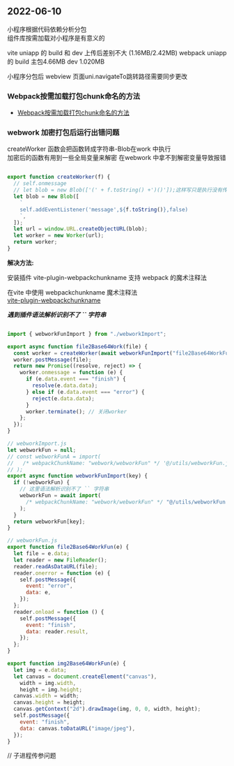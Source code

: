 
## 2022-06-10

小程序根据代码依赖分析分包  
组件库按需加载对小程序是有意义的

vite uniapp 的 build 和 dev 上传后差别不大 (1.16MB/2.42MB)
webpack uniapp 的 build 主包4.66MB dev 1.020MB

小程序分包后 webview 页面uni.navigateTo跳转路径需要同步更改

### Webpack按需加载打包chunk命名的方法
- [Webpack按需加载打包chunk命名的方法](https://www.yisu.com/zixun/159986.html)

### webwork 加密打包后运行出错问题

createWorker 函数会把函数转成字符串-Blob在work 中执行  
加密后的函数有用到一些全局变量来解密 在webwork 中拿不到解密变量导致报错  

```js

export function createWorker(f) {
  // self.onmessage
  // let blob = new Blob(['(' + f.toString() +')()']);这样写只是执行没有传参
  let blob = new Blob([
    `
    self.addEventListener('message',${f.toString()},false)
    `,
  ]);
  let url = window.URL.createObjectURL(blob);
  let worker = new Worker(url);
  return worker;
}
```
**解决方法:**

安装插件 vite-plugin-webpackchunkname 支持 webpack 的魔术注释法

在vite 中使用 webpackchunkname 魔术注释法  
[vite-plugin-webpackchunkname](https://github.com/CaptainLiao/vite-plugin-webpackchunkname)  

***遇到插件语法解析识别不了 `` 字符串***

```js

import { webworkFunImport } from "./webworkImport";

export async function file2Base64Work(file) {
  const worker = createWorker(await webworkFunImport("file2Base64WorkFun"));
  worker.postMessage(file);
  return new Promise((resolve, reject) => {
    worker.onmessage = function (e) {
      if (e.data.event === "finish") {
        resolve(e.data.data);
      } else if (e.data.event === "error") {
        reject(e.data.data);
      }
      worker.terminate(); // 关闭worker
    };
  });
}
```

```js
// webworkImport.js
let webworkFun = null;
// const webworkFunA = import(
//   /* webpackChunkName: "webwork/webworkFun" */ '@/utils/webworkFun.js'
// );
export async function webworkFunImport(key) {
  if (!webworkFun) {
    // 这里语法解析识别不了 `` 字符串
    webworkFun = await import(
      /* webpackChunkName: "webwork/webworkFun" */ "@/utils/webworkFun.js"
    );
  }
  return webworkFun[key];
}
```

```js
// webworkFun.js
export function file2Base64WorkFun(e) {
  let file = e.data;
  let reader = new FileReader();
  reader.readAsDataURL(file);
  reader.onerror = function (e) {
    self.postMessage({
      event: "error",
      data: e,
    });
  };
  reader.onload = function () {
    self.postMessage({
      event: "finish",
      data: reader.result,
    });
  };
}

export function img2Base64WorkFun(e) {
  let img = e.data;
  let canvas = document.createElement("canvas"),
    width = img.width,
    height = img.height;
  canvas.width = width;
  canvas.height = height;
  canvas.getContext("2d").drawImage(img, 0, 0, width, height);
  self.postMessage({
    event: "finish",
    data: canvas.toDataURL("image/jpeg"),
  });
}

```

// 子进程传参问题
